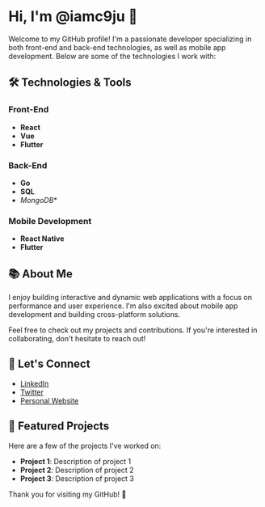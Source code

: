 # Hi, I'm @iamc9ju 👋

Welcome to my GitHub profile! I'm a passionate developer specializing in both front-end and back-end technologies, as well as mobile app development. Below are some of the technologies I work with:

## 🛠️ Technologies & Tools

### Front-End 
- **React**
- **Vue**
- **Flutter**

### Back-End
- **Go**
- **SQL**
- *MongoDB**

### Mobile Development
- **React Native**
- **Flutter**

## 📚 About Me
I enjoy building interactive and dynamic web applications with a focus on performance and user experience. I'm also excited about mobile app development and building cross-platform solutions.

Feel free to check out my projects and contributions. If you're interested in collaborating, don't hesitate to reach out!

## 🔗 Let's Connect
- [LinkedIn](your-linkedin-url)
- [Twitter](your-twitter-url)
- [Personal Website](your-website-url)

## 🚀 Featured Projects
Here are a few of the projects I've worked on:
- **Project 1**: Description of project 1
- **Project 2**: Description of project 2
- **Project 3**: Description of project 3

Thank you for visiting my GitHub! 🎉

<!---
iamc9ju/iamc9ju is a ✨ special ✨ repository because its `README.md` (this file) appears on your GitHub profile.
You can click the Preview link to take a look at your changes.
--->
